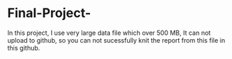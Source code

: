 # Final-Project-
In this project, I use very large data file which over 500 MB, It can not upload to github,
so you can not sucessfully knit the report from this file in this github.
